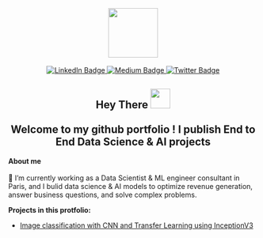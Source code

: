 

<div id="header" align="center">
  <img src="https://media.giphy.com/media/M9gbBd9nbDrOTu1Mqx/giphy.gif" width="100"/>
</div>
<br/> 

<div id="badges" align="center">
  <a href="https://www.linkedin.com/in/zakaria-j-266570108/">
    <img src="https://img.shields.io/badge/LinkedIn-blue?style=for-the-badge&logo=linkedin&logoColor=white" alt="LinkedIn Badge"/>
  </a>
  <a href="https://medium.com/@zakaria.jaadi">
    <img src="https://img.shields.io/badge/Medium-12100E?style=for-the-badge&logo=medium&logoColor=white" alt="Medium Badge"/>
  </a>
  <a href="your-twitter-URL">
    <img src="https://img.shields.io/badge/Twitter-blue?style=for-the-badge&logo=twitter&logoColor=white" alt="Twitter Badge"/>
  </a>
</div>

<h2 align="center">
  Hey There
  <img src="https://media.giphy.com/media/hvRJCLFzcasrR4ia7z/giphy.gif" width="40"/> <br/><br/>
  Welcome to my github portfolio ! I publish End to End Data Science & AI projects 
</h2>

**About me** <br/> <br/>
 💼 I’m currently working as a Data Scientist & ML engineer consultant in Paris, and I bulid data science & AI models to optimize revenue generation, answer business questions, and solve complex problems.

**Projects in this protfolio:**
* [Image classification with CNN and Transfer Learning using InceptionV3 ](https://github.com/zakariajaadi/image-classification)
<!---
zakariajaadi/zakariajaadi is a ✨ special ✨ repository because its `README.md` (this file) appears on your GitHub profile.
You can click the Preview link to take a look at your changes.
--->
